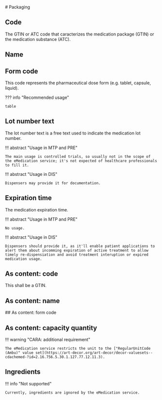 # Packaging

## Code

The GTIN or ATC code that caracterizes the medication package (GTIN) or the medication substance (ATC).

## Name

## Form code

This code represents the pharmaceutical dose form (e.g. tablet, capsule, liquid).

??? info "Recommended usage"

    table

## Lot number text

The lot number text is a free text used to indicate the medication lot number.

!!! abstract "Usage in MTP and PRE"

    The main usage is controlled trials, so usually not in the scope of the eMedication service; it's not expected of healthcare professionals to fill it.

!!! abstract "Usage in DIS"

    Dispensers may provide it for documentation.

## Expiration time

The medication expiration time.

!!! abstract "Usage in MTP and PRE"

    No usage.

!!! abstract "Usage in DIS"

    Dispensers should provide it, as it'll enable patient applications to alert them about incomming expiration of active treatment to allow timely re-dispensiation and avoid treatment interuption or expired medication usage.

## As content: code

This shall be a GTIN.

## As content: name

## As content: form code

## As content: capacity quantity

!!! warning "CARA: additional requirement"

    The eMedication service restricts the unit to the ["RegularUnitCode (Ambu)" value set](https://art-decor.org/art-decor/decor-valuesets--cdachemed-?id=2.16.756.5.30.1.127.77.12.11.3).

## Ingredients

!!! info "Not supported"

    Currently, ingredients are ignored by the eMedication service.
